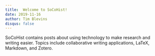 ```yaml
---
title:  Welcome to SoCoHist!
date: 2019-11-16
author: Tim Blevins
disqus: false
---
```

SoCoHist contains posts about using technology to make research and writing easier. Topics include collaborative writing applications, LaTeX, Markdown, and Zotero.
